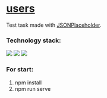 # [users]()
Test task made with [JSONPlaceholder](https://jsonplaceholder.typicode.com/).

### Technology stack:
<img src="https://img.shields.io/badge/VUE-000000?style=for-the-badge&logo=VUE.JS&logoColor=3fb27f"/> <img src="https://img.shields.io/badge/JS-000000?style=for-the-badge&logo=JavaScript&logoColor=F7DF1E"/> <img src="https://img.shields.io/badge/SCSS-000000?style=for-the-badge&logo=Sass&logoColor=CC6699"/> 

### For start:
1) npm install
2) npm run serve
